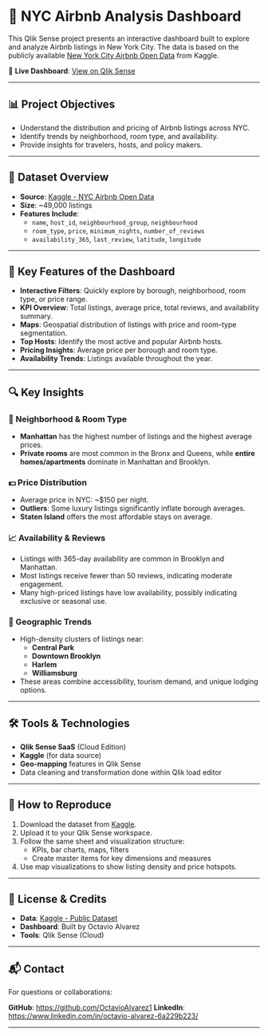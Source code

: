 # 🗽 NYC Airbnb Analysis Dashboard

This Qlik Sense project presents an interactive dashboard built to explore and analyze Airbnb listings in New York City. The data is based on the publicly available [New York City Airbnb Open Data](https://www.kaggle.com/datasets/dgomonov/new-york-city-airbnb-open-data) from Kaggle.

🔗 **Live Dashboard**: [View on Qlik Sense](https://jupidigital.us.qlikcloud.com/sense/app/d0a92468-57f2-4310-af5e-badea4b0cafb/sheet/hejPC/state/analysis/hubUrl/%2Fanalytics%2Fhome)

---

## 📊 Project Objectives

- Understand the distribution and pricing of Airbnb listings across NYC.
- Identify trends by neighborhood, room type, and availability.
- Provide insights for travelers, hosts, and policy makers.

---

## 📁 Dataset Overview

- **Source**: [Kaggle - NYC Airbnb Open Data](https://www.kaggle.com/datasets/dgomonov/new-york-city-airbnb-open-data)
- **Size**: ~49,000 listings
- **Features Include**:
  - `name`, `host_id`, `neighbourhood_group`, `neighbourhood`
  - `room_type`, `price`, `minimum_nights`, `number_of_reviews`
  - `availability_365`, `last_review`, `latitude`, `longitude`

---

## 📌 Key Features of the Dashboard

- **Interactive Filters**: Quickly explore by borough, neighborhood, room type, or price range.
- **KPI Overview**: Total listings, average price, total reviews, and availability summary.
- **Maps**: Geospatial distribution of listings with price and room-type segmentation.
- **Top Hosts**: Identify the most active and popular Airbnb hosts.
- **Pricing Insights**: Average price per borough and room type.
- **Availability Trends**: Listings available throughout the year.

---

## 🔍 Key Insights

### 📍 Neighborhood & Room Type

- **Manhattan** has the highest number of listings and the highest average prices.
- **Private rooms** are most common in the Bronx and Queens, while **entire homes/apartments** dominate in Manhattan and Brooklyn.

### 💵 Price Distribution

- Average price in NYC: ~$150 per night.
- **Outliers**: Some luxury listings significantly inflate borough averages.
- **Staten Island** offers the most affordable stays on average.

### 📈 Availability & Reviews

- Listings with 365-day availability are common in Brooklyn and Manhattan.
- Most listings receive fewer than 50 reviews, indicating moderate engagement.
- Many high-priced listings have low availability, possibly indicating exclusive or seasonal use.

### 🧭 Geographic Trends

- High-density clusters of listings near:
  - **Central Park**
  - **Downtown Brooklyn**
  - **Harlem**
  - **Williamsburg**
- These areas combine accessibility, tourism demand, and unique lodging options.

---

## 🛠️ Tools & Technologies

- **Qlik Sense SaaS** (Cloud Edition)
- **Kaggle** (for data source)
- **Geo-mapping** features in Qlik Sense
- Data cleaning and transformation done within Qlik load editor

---

## 🚀 How to Reproduce

1. Download the dataset from [Kaggle](https://www.kaggle.com/datasets/dgomonov/new-york-city-airbnb-open-data).
2. Upload it to your Qlik Sense workspace.
3. Follow the same sheet and visualization structure:
   - KPIs, bar charts, maps, filters
   - Create master items for key dimensions and measures
4. Use map visualizations to show listing density and price hotspots.

---

## 📌 License & Credits

- **Data**: [Kaggle - Public Dataset](https://www.kaggle.com/datasets/dgomonov/new-york-city-airbnb-open-data)
- **Dashboard**: Built by Octavio Alvarez
- **Tools**: Qlik Sense (Cloud)

---

## 📬 Contact

For questions or collaborations:

**GitHub**: https://github.com/OctavioAlvarez1
**LinkedIn**: https://www.linkedin.com/in/octavio-alvarez-6a229b223/

---

